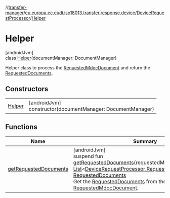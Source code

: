 //[transfer-manager](../../../../index.md)/[eu.europa.ec.eudi.iso18013.transfer.response.device](../../index.md)/[DeviceRequestProcessor](../index.md)/[Helper](index.md)

# Helper

[androidJvm]\
class [Helper](index.md)(documentManager: DocumentManager)

Helper class to process the [RequestedMdocDocument](../-requested-mdoc-document/index.md) and return the [RequestedDocuments](../../../eu.europa.ec.eudi.iso18013.transfer.response/-requested-documents/index.md).

## Constructors

| | |
|---|---|
| [Helper](-helper.md) | [androidJvm]<br>constructor(documentManager: DocumentManager) |

## Functions

| Name | Summary |
|---|---|
| [getRequestedDocuments](get-requested-documents.md) | [androidJvm]<br>suspend fun [getRequestedDocuments](get-requested-documents.md)(requestedMdocDocuments: [List](https://kotlinlang.org/api/latest/jvm/stdlib/kotlin-stdlib/kotlin.collections/-list/index.html)&lt;[DeviceRequestProcessor.RequestedMdocDocument](../-requested-mdoc-document/index.md)&gt;): [RequestedDocuments](../../../eu.europa.ec.eudi.iso18013.transfer.response/-requested-documents/index.md)<br>Get the [RequestedDocuments](../../../eu.europa.ec.eudi.iso18013.transfer.response/-requested-documents/index.md) from the [RequestedMdocDocument](../-requested-mdoc-document/index.md). |
